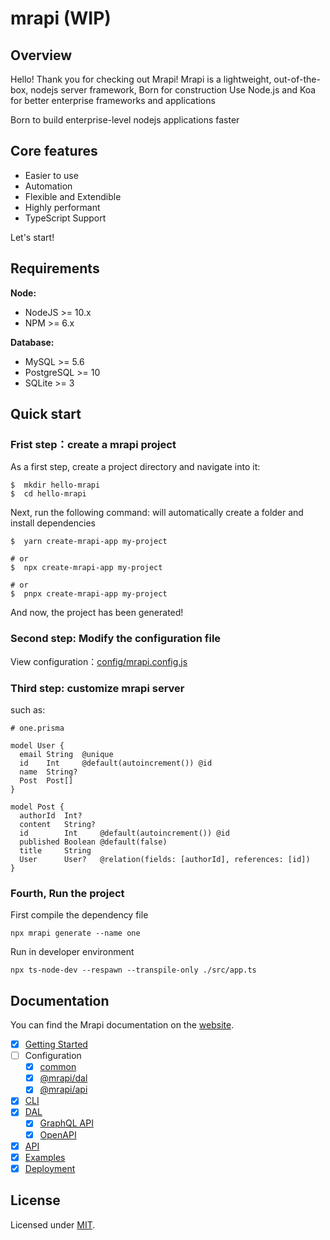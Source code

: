 # mrapi (WIP)

## Overview
Hello! Thank you for checking out Mrapi!
Mrapi is a lightweight, out-of-the-box, nodejs server framework, Born for construction
Use Node.js and Koa for better enterprise frameworks and applications

Born to build enterprise-level nodejs applications faster

## Core features
+ Easier to use
+ Automation
+ Flexible and Extendible
+ Highly performant
+ TypeScript Support

Let's start!


## Requirements

**Node:**

- NodeJS >= 10.x
- NPM >= 6.x

**Database:**

- MySQL >= 5.6
- PostgreSQL >= 10
- SQLite >= 3

## Quick start

### Frist step：create a mrapi project

As a first step, create a project directory and navigate into it:

```terminal
$  mkdir hello-mrapi
$  cd hello-mrapi
```

Next, run the following command: will automatically create a folder and install dependencies

```terminal
$  yarn create-mrapi-app my-project

# or
$  npx create-mrapi-app my-project

# or
$  pnpx create-mrapi-app my-project
```

And now, the project has  been generated!

### Second step: Modify the configuration file

View configuration：[config/mrapi.config.js](https://mrapi-js.github.io/docs/Configuration/Common.html)

### Third step: customize mrapi server

such as: 
```prisma
# one.prisma

model User {
  email String  @unique
  id    Int     @default(autoincrement()) @id
  name  String?
  Post  Post[]
}

model Post {
  authorId  Int?
  content   String?
  id        Int     @default(autoincrement()) @id
  published Boolean @default(false)
  title     String
  User      User?   @relation(fields: [authorId], references: [id])
}

```
### Fourth, Run the project
First compile the dependency file
```terminal
npx mrapi generate --name one
```
Run in developer environment
```termianl
npx ts-node-dev --respawn --transpile-only ./src/app.ts
```



## Documentation

You can find the Mrapi documentation on the [website](https://mrapi-js.github.io/docs/).


- [x] [Getting Started](https://mrapi-js.github.io/docs/GettingStart.html)
- [ ] Configuration
  - [x] [common](https://mrapi-js.github.io/docs/Configuration/Common.html)
  - [x] [@mrapi/dal](https://mrapi-js.github.io/docs/Configuration/DAL.html)
  - [x] [@mrapi/api](https://mrapi-js.github.io/docs/Configuration/API.html)
- [x] [CLI](https://mrapi-js.github.io/docs/CLI.html)
- [x] [DAL](https://mrapi-js.github.io/docs/DAL/DAL.html)
  - [x] [GraphQL API](https://mrapi-js.github.io/docs/DAL/GraphQl-API.html)
  - [x] [OpenAPI](https://mrapi-js.github.io/docs/DAL/OpenAPI.html)
- [x] [API](https://mrapi-js.github.io/docs/API.html)
- [x] [Examples](https://mrapi-js.github.io/docs/Examples.html)
- [x] [Deployment](https://mrapi-js.github.io/docs/Deployment.html)

## License

Licensed under [MIT](./LICENSE).
